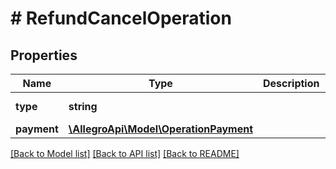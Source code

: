 # # RefundCancelOperation

## Properties

Name | Type | Description | Notes
------------ | ------------- | ------------- | -------------
**type** | **string** |  | [default to 'REFUND_CANCEL']
**payment** | [**\AllegroApi\Model\OperationPayment**](OperationPayment.md) |  |

[[Back to Model list]](../../README.md#models) [[Back to API list]](../../README.md#endpoints) [[Back to README]](../../README.md)
